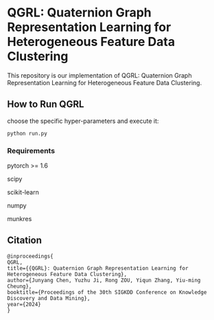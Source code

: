 # QGRL: Quaternion Graph Representation Learning for Heterogeneous Feature Data Clustering

This repository is our implementation of  QGRL: Quaternion Graph Representation Learning for Heterogeneous Feature Data Clustering.

## How to Run QGRL

choose the specific hyper-parameters and execute it: 

```
python run.py
```

### Requirements 

pytorch >= 1.6

scipy 

scikit-learn

numpy 

munkres



## Citation

```
@inproceedings{
QGRL,
title={{QGRL}: Quaternion Graph Representation Learning for Heterogeneous Feature Data Clustering},
author={Junyang Chen, Yuzhu Ji, Rong ZOU, Yiqun Zhang, Yiu-ming Cheung},
booktitle={Proceedings of the 30th SIGKDD Conference on Knowledge Discovery and Data Mining},
year={2024}
}
```

